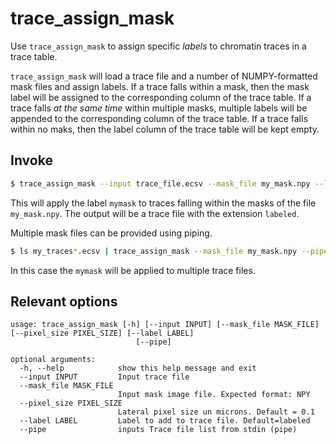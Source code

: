 # trace_assign_mask

Use `trace_assign_mask` to assign specific *labels* to chromatin traces in a trace table.

`trace_assign_mask` will load a trace file and a number of NUMPY-formatted mask files and assign labels. If a trace falls within a mask, then the mask label will be assigned to the corresponding column of the trace table. If a trace falls *at the same time* within multiple masks, multiple labels will be appended to the corresponding column of the trace table. If a trace falls within no maks, then the label column of the trace table will be kept empty.

## Invoke

```bash
$ trace_assign_mask --input trace_file.ecsv --mask_file my_mask.npy --label mymask
```

This will apply the label `mymask` to traces falling within the masks of the file `my_mask.npy`. The output will be a trace file with the extension `labeled`.



Multiple mask files can be provided using piping.

```bash
$ ls my_traces*.ecsv | trace_assign_mask --mask_file my_mask.npy --pipe  --label mymask
```

In this case the `mymask` will be applied to multiple trace files.



## Relevant options

```
usage: trace_assign_mask [-h] [--input INPUT] [--mask_file MASK_FILE] [--pixel_size PIXEL_SIZE] [--label LABEL]
                            [--pipe]

optional arguments:
  -h, --help            show this help message and exit
  --input INPUT         Input trace file
  --mask_file MASK_FILE
                        Input mask image file. Expected format: NPY
  --pixel_size PIXEL_SIZE
                        Lateral pixel size un microns. Default = 0.1
  --label LABEL         Label to add to trace file. Default=labeled
  --pipe                inputs Trace file list from stdin (pipe)

```



